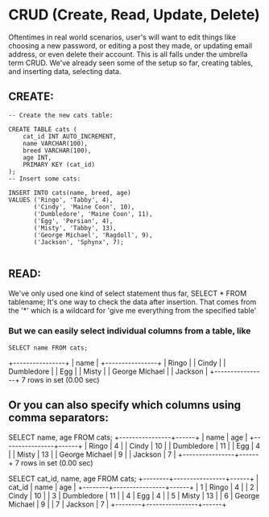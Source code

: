 # CRUD (Create, Read, Update, Delete)

Oftentimes in real world scenarios, user's will want to edit things like choosing a new password, or editing a post they made, or updating email address, or even delete their account. This is all falls under the umbrella term CRUD. We've already seen some of the setup so far, creating tables, and inserting data, selecting data.

## CREATE: 

```
-- Create the new cats table:

CREATE TABLE cats (
    cat_id INT AUTO_INCREMENT,
    name VARCHAR(100),
    breed VARCHAR(100),
    age INT,
    PRIMARY KEY (cat_id)
); 
-- Insert some cats:

INSERT INTO cats(name, breed, age) 
VALUES ('Ringo', 'Tabby', 4),
       ('Cindy', 'Maine Coon', 10),
       ('Dumbledore', 'Maine Coon', 11),
       ('Egg', 'Persian', 4),
       ('Misty', 'Tabby', 13),
       ('George Michael', 'Ragdoll', 9),
       ('Jackson', 'Sphynx', 7);
        
```

## READ:

We've only used one kind of select statement thus far, SELECT * FROM tablename; It's one way to check the data after insertion. That comes from the '*' which is a wildcard for 'give me everything from the specified table'

### But we can easily select individual columns from a table, like
```
SELECT name FROM cats;
```

+----------------+
| name           |
+----------------+
| Ringo          |
| Cindy          |
| Dumbledore     |
| Egg            |
| Misty          |
| George Michael |
| Jackson        |
+----------------+
7 rows in set (0.00 sec)

## Or you can also specify which columns using comma separators:

SELECT name, age FROM cats;
+----------------+------+
| name           | age  |
+----------------+------+
| Ringo          |    4 |
| Cindy          |   10 |
| Dumbledore     |   11 |
| Egg            |    4 |
| Misty          |   13 |
| George Michael |    9 |
| Jackson        |    7 |
+----------------+------+
7 rows in set (0.00 sec)

SELECT cat_id, name, age FROM cats;
+--------+----------------+------+
| cat_id | name           | age  |
+--------+----------------+------+
|      1 | Ringo          |    4 |
|      2 | Cindy          |   10 |
|      3 | Dumbledore     |   11 |
|      4 | Egg            |    4 |
|      5 | Misty          |   13 |
|      6 | George Michael |    9 |
|      7 | Jackson        |    7 |
+--------+----------------+------+

